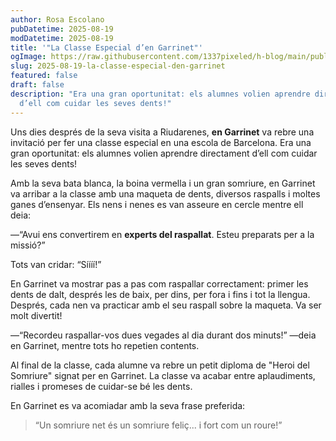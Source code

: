 ```yaml
---
author: Rosa Escolano
pubDatetime: 2025-08-19
modDatetime: 2025-08-19
title: '"La Classe Especial d’en Garrinet"'
ogImage: https://raw.githubusercontent.com/1337pixeled/h-blog/main/public/assets/garrinet3.webp
slug: 2025-08-19-la-classe-especial-den-garrinet
featured: false
draft: false
description: "Era una gran oportunitat: els alumnes volien aprendre directament
  d’ell com cuidar les seves dents!"
---
```

Uns dies després de la seva visita a Riudarenes, **en Garrinet** va rebre una invitació per fer una classe especial en una escola de Barcelona. Era una gran oportunitat: els alumnes volien aprendre directament d’ell com cuidar les seves dents!

Amb la seva bata blanca, la boina vermella i un gran somriure, en Garrinet va arribar a la classe amb una maqueta de dents, diversos raspalls i moltes ganes d’ensenyar. Els nens i nenes es van asseure en cercle mentre ell deia:

—“Avui ens convertirem en **experts del raspallat**. Esteu preparats per a la missió?”

Tots van cridar: “Síííí!”

En Garrinet va mostrar pas a pas com raspallar correctament: primer les dents de dalt, després les de baix, per dins, per fora i fins i tot la llengua. Després, cada nen va practicar amb el seu raspall sobre la maqueta. Va ser molt divertit!

—“Recordeu raspallar-vos dues vegades al dia durant dos minuts!” —deia en Garrinet, mentre tots ho repetien contents.

Al final de la classe, cada alumne va rebre un petit diploma de "Heroi del Somriure" signat per en Garrinet. La classe va acabar entre aplaudiments, rialles i promeses de cuidar-se bé les dents.

En Garrinet es va acomiadar amb la seva frase preferida:

> “Un somriure net és un somriure feliç... i fort com un roure!”